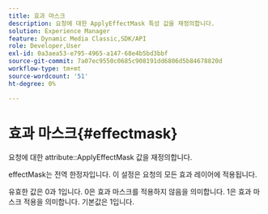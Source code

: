 ```yaml
---
title: 효과 마스크
description: 요청에 대한 ApplyEffectMask 특성 값을 재정의합니다.
solution: Experience Manager
feature: Dynamic Media Classic,SDK/API
role: Developer,User
exl-id: 0a3aea53-e795-4965-a147-68e4b5bd3bbf
source-git-commit: 7a07ec9550c0685c908191dd6806d5b84678820d
workflow-type: tm+mt
source-wordcount: '51'
ht-degree: 0%

---
```


# 효과 마스크{#effectmask}

요청에 대한 attribute::ApplyEffectMask 값을 재정의합니다.

effectMask는 전역 한정자입니다. 이 설정은 요청의 모든 효과 레이어에 적용됩니다.

유효한 값은 0과 1입니다. 0은 효과 마스크를 적용하지 않음을 의미합니다. 1은 효과 마스크 적용을 의미합니다. 기본값은 1입니다.

